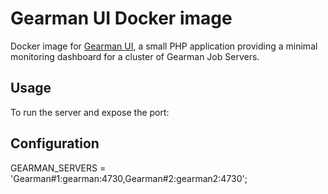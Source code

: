 # Gearman UI Docker image

Docker image for [Gearman UI](https://github.com/phplegacy/gearman-ui), a small PHP application providing a minimal monitoring dashboard for a cluster of Gearman Job Servers.

## Usage

To run the server and expose the port:

## Configuration

GEARMAN_SERVERS =  'Gearman#1:gearman:4730,Gearman#2:gearman2:4730';
